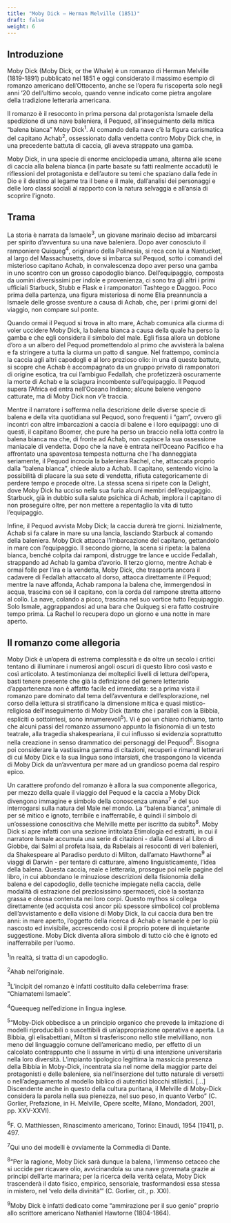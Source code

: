 ```yaml
---
title: "Moby Dick – Herman Melville (1851)"
draft: false
weight: 6
---
```


## Introduzione

 

Moby Dick (Moby Dick, or the Whale) è un romanzo di Herman Melville (1819-1891) pubblicato nel 1851 e oggi considerato il massimo esempio di romanzo americano dell’Ottocento, anche se l’opera fu riscoperta solo negli anni ‘20 dell’ultimo secolo, quando venne indicato come pietra angolare della tradizione letteraria americana.

Il romanzo è il resoconto in prima persona dal protagonista Ismaele della spedizione di una nave baleniera, il Pequod, all’inseguimento della mitica “balena bianca” Moby Dick<sup>1</sup>. Al comando della nave c’è la figura carismatica del capitano Achab<sup>2</sup>, ossessionato dalla vendetta contro Moby Dick che, in una precedente battuta di caccia, gli aveva strappato una gamba.

Moby Dick, in una specie di enorme enciclopedia umana, alterna alle scene di caccia alla balena bianca (in parte basate su fatti realmente accaduti) le riflessioni del protagonista e dell’autore su temi che spaziano dalla fede in Dio e il destino al legame tra il bene e il male, dall’analisi dei personaggi e delle loro classi sociali al rapporto con la natura selvaggia e all’ansia di scoprire l’ignoto.

 

## Trama

 

La storia è narrata da Ismaele<sup>3</sup>, un giovane marinaio deciso ad imbarcarsi per spirito d’avventura su una nave baleniera. Dopo aver conosciuto il ramponiere Quiqueg<sup>4</sup>, originario della Polinesia, si reca con lui a Nantucket, al largo del Massachusetts, dove si imbarca sul Pequod, sotto i comandi del misterioso capitano Achab, in convalescenza dopo aver perso una gamba in uno scontro con un grosso capodoglio bianco. Dell’equipaggio, composta da uomini diversissimi per indole e provenienza, ci sono tra gli altri i primi ufficiali Starbuck, Stubb e Flask e i ramponatori Tashtego e Daggoo. Poco prima della partenza, una figura misteriosa di nome Elia preannuncia a Ismaele delle grosse sventure a causa di Achab, che, per i primi giorni del viaggio, non compare sul ponte.

Quando ormai il Pequod si trova in alto mare, Achab comunica alla ciurma di voler uccidere Moby Dick, la balena bianca a causa della quale ha perso la gamba e che egli considera il simbolo del male. Egli fissa allora un doblone d’oro a un albero del Pequod promettendolo al primo che avvisterà la balena e fa stringere a tutta la ciurma un patto di sangue. Nel frattempo, comincia la caccia agli altri capodogli e al loro prezioso olio: in una di queste battute, si scopre che Achab è accompagnato da un gruppo privato di ramponatori di origine esotica, tra cui l’ambiguo Fedallah, che profetizzerà oscuramente la morte di Achab e la sciagura incombente sull’equipaggio. Il Pequod supera l’Africa ed entra nell’Oceano Indiano; alcune balene vengono catturate, ma di Moby Dick non v’è traccia.

Mentre il narratore i sofferma nella descrizione delle diverse specie di balena e della vita quotidiana sul Pequod, sono frequenti i “gam”, ovvero gli incontri con altre imbarcazioni a caccia di balene e i loro equipaggi: uno di questi, il capitano Boomer, che pure ha perso un braccio nella lotta contro la balena bianca ma che, di fronte ad Achab, non capisce la sua ossessione maniacale di vendetta. Dopo che la nave è entrata nell’Oceano Pacifico e ha affrontato una spaventosa tempesta notturna che l’ha danneggiata seriamente, il Pequod incrocia la baleniera Rachel, che, attaccata proprio dalla “balena bianca”, chiede aiuto a Achab. Il capitano, sentendo vicino la possibilità di placare la sua sete di vendetta, rifiuta categoricamente di perdere tempo e procede oltre. La stessa scena si ripete con la Delight, dove Moby Dick ha ucciso nella sua furia alcuni membri dell’equipaggio. Starbuck, già in dubbio sulla salute psichica di Achab, implora il capitano di non proseguire oltre, per non mettere a repentaglio la vita di tutto l’equipaggio.

Infine, il Pequod avvista Moby Dick; la caccia durerà tre giorni. Inizialmente, Achab si fa calare in mare su una lancia, lasciando Starbuck al comando della baleniera. Moby Dick attacca l’imbarcazione del capitano, gettandolo in mare con l’equipaggio. Il secondo giorno, la scena si ripeta: la balena bianca, benché colpita dai ramponi, distrugge tre lance e uccide Fedallah, strappando ad Achab la gamba d’avorio. Il terzo giorno, mentre Achab è ormai folle per l’ira e la vendetta, Moby Dick, che trasporta ancora il cadavere di Fedallah attaccato al dorso, attacca direttamente il Pequod; mentre la nave affonda, Achab rampona la balena che, immergendosi in acqua, trascina con sé il capitano, con la corda del rampone stretta attorno al collo. La nave, colando a picco, trascina nel suo vortice tutto l’equipaggio. Solo Ismale, aggrappandosi ad una bara che Quiqueg si era fatto costruire tempo prima.
La Rachel lo recupera dopo un giorno e una notte in mare aperto.

 

## Il romanzo come allegoria

 

Moby Dick è un’opera di estrema complessità e da oltre un secolo i critici tentano di illuminare i numerosi angoli oscuri di questo libro così vasto e così articolato. A testimonianza dei molteplici livelli di lettura dell’opera, basti tenere presente che già la definizione del genere letterario d’appartenenza non è affatto facile ed immediata: se a prima vista il romanzo pare dominato dal tema dell’avventura e dell’esplorazione, nel corso della lettura si stratificano la dimensione mitica e quasi mistico-religiosa dell’inseguimento di Moby Dick (tanto che i paralleli con la Bibbia, espliciti o sottointesi, sono innumerevoli<sup>5</sup>). Vi è poi un chiaro richiamo, tanto che alcuni passi del romanzo assumono appunto la fisionomia di un testo teatrale, alla tragedia shakespeariana, il cui influsso si evidenzia soprattutto nella creazione in senso drammatico dei personaggi del Pequod<sup>6</sup>. Bisogna poi considerare la vastissima gamma di citazioni, recuperi e rimandi letterari di cui Moby Dick e la sua lingua sono intarsiati, che traspongono la vicenda di Moby Dick da un’avventura per mare ad un grandioso poema dal respiro epico.

Un carattere profondo del romanzo è allora la sua componente allegorica, per mezzo della quale il viaggio del Pequod e la caccia a Moby Dick divengono immagine e simbolo della conoscenza umana<sup>7</sup> e del suo interrogarsi sulla natura del Male nel mondo. La “balena bianca”, animale di per sé mitico e ignoto, terribile e inafferrabile, è quindi il simbolo di un’ossessione conoscitiva che Melville mette per iscritto da subito<sup>8</sup>. Moby Dick si apre infatti con una sezione intitolata Etimologia ed estratti, in cui il narratore Ismale accumula una serie di citazioni - dalla Genesi al Libro di Giobbe, dai Salmi al profeta Isaia, da Rabelais ai resoconti di veri balenieri, da Shakespeare al Paradiso perduto di Milton, dall’amato Hawthorne<sup>9</sup> ai viaggi di Darwin - per tentare di catturare, almeno linguisticamente, l’idea della balena. Questa caccia, reale e letteraria, prosegue poi nelle pagine del libro, in cui abbondano le minuziose descrizioni della fisionomia della balena e del capodoglio, delle tecniche impiegate nella caccia, delle modalità di estrazione del preziosissimo spermaceti, cioè la sostanza grassa e oleosa contenuta nei loro corpi. Questo mythos si collega direttamente (ed acquista così ancor più spessore simbolico) col problema dell’avvistamento e della visione di Moby Dick, la cui caccia dura ben tre anni: in mare aperto, l’oggetto della ricerca di Achab e Ismaele è per lo più nascosto ed invisibile, accrescendo così il proprio potere di inquietante suggestione. Moby Dick diventa allora simbolo di tutto ciò che è ignoto ed inafferrabile per l’uomo.


<sup>1</sup>In realtà, si tratta di un capodoglio.

<sup>2</sup>Ahab nell’originale.

<sup>3</sup>L’incipit del romanzo è infatti costituito dalla celeberrima frase: “Chiamatemi Ismaele”.

<sup>4</sup>Queequeg nell’edizione in lingua inglese.

<sup>5</sup>“Moby-Dick obbedisce a un principio organico che prevede la imitazione di modelli riproducibili o suscettibili di un’appropriazione operativa e aperta. La Bibbia, gli elisabettiani, Milton si trasferiscono nello stile melvilliano, non meno del linguaggio comune dell’americano medio, per effetto di un calcolato contrappunto che li assume in virtù di una intenzione universitaria nella loro diversità. L’impianto tipologico legittima la massiccia presenza della Bibbia in Moby-Dick, incentrata sia nel nome della maggior parte dei protagonisti e delle baleniere, sia nell’inserzione del tutto naturale di versetti o nell’adeguamento al modello biblico di autentici blocchi stilistici. [...] Discendente anche in questo della cultura puritana, il Melville di Moby-Dick considera la parola nella sua pienezza, nel suo peso, in quanto Verbo” (C. Gorlier, Prefazione, in H. Melville, Opere scelte, Milano, Mondadori, 2001, pp. XXV-XXVI).

<sup>6</sup>F. O. Matthiessen, Rinascimento americano, Torino: Einaudi, 1954 [1941], p. 497.

<sup>7</sup>Qui uno dei modelli è ovviamente la Commedia di Dante.

<sup>8</sup>“Per la ragione, Moby Dick sarà dunque la balena, l’immenso cetaceo che si uccide per ricavare olio, avvicinandola su una nave governata grazie ai principi dell’arte marinara; per la ricerca della verità celata, Moby Dick trascenderà il dato fisico, empirico, sensoriale, trasformandosi essa stessa in mistero, nel ‘velo della divinità’” (C. Gorlier, cit., p. XXI).

<sup>9</sup>Moby Dick è infatti dedicato come “ammirazione per il suo genio” proprio allo scrittore americano Nathaniel Hawtorne (1804-1864).